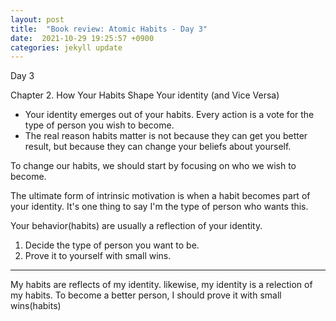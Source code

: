 ```yaml
---
layout: post
title:  "Book review: Atomic Habits - Day 3"
date:  2021-10-29 19:25:57 +0900 
categories: jekyll update
---
```


Day 3

Chapter 2. How Your Habits Shape Your identity (and Vice Versa)

* Your identity emerges out of your habits. Every action is a vote for the type of person you wish to become.
* The real reason habits matter is not because they can get you better result, but because they can change your beliefs about yourself.

To change our habits, we should start by focusing on who we wish to become.

The ultimate form of intrinsic motivation is when a habit becomes part of your identity. It's one thing to say I'm the type of person who wants this.

Your behavior(habits) are usually a reflection of your identity.

1. Decide the type of person you want to be.
2. Prove it to yourself with small wins.

-----

My habits are reflects of my identity. likewise, my identity is a relection of my habits. To become a better person, I should prove it with small wins(habits)
